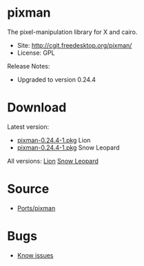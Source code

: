 

# pixman #

The pixel-manipulation library for X and cairo.

  * Site: http://cgit.freedesktop.org/pixman/
  * License: GPL

Release Notes:
  * Upgraded to version 0.24.4


# Download #

Latest version:
  * [pixman-0.24.4-1.pkg](http://code.google.com/p/rudix/downloads/detail?name=pixman-0.24.4-1.pkg) Lion
  * [pixman-0.24.4-1.pkg](http://code.google.com/p/rudix-snowleopard/downloads/detail?name=pixman-0.24.4-1.pkg) Snow Leopard

All versions: [Lion](http://code.google.com/p/rudix/downloads/list?q=pixman) [Snow Leopard](http://code.google.com/p/rudix-snowleopard/downloads/list?q=pixman)

# Source #
  * [Ports/pixman](http://code.google.com/p/rudix/source/browse/Ports/pixman)

# Bugs #
  * [Know issues](http://code.google.com/p/rudix/issues/list?q=pixman)
